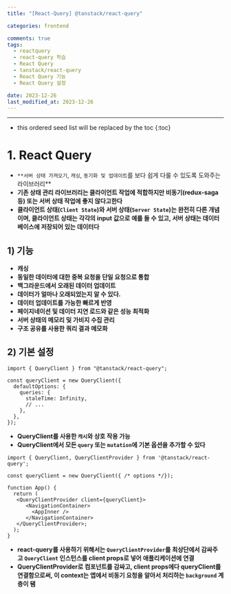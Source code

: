```yaml
---
title: "[React-Query] @tanstack/react-query"

categories: frontend

comments: true
tags:
  - reactquery
  - react-query 학습
  - React Query
  - tanstack/react-query
  - React Query 기능
  - React Query 설정

date: 2023-12-26
last_modified_at: 2023-12-26
---
```


---

<!-- prettier-ignore -->
* this ordered seed list will be replaced by the toc 
{:toc}

# 1. **React Query**

- `**서버 상태 가져오기`, `캐싱`, `동기화 및 업데이트`를 보다 쉽게 다룰 수 있도록 도와주는 라이브러리\*\*
- **기존 상태 관리 라이브러리는 클라이언트 작업에 적합하지만 비동기(redux-saga 등) 또는 서버 상태 작업에 좋지 않다고한다**
- **클라이언트 상태(`Client State`)와 서버 상태(`Server State`)는 완전히 다른 개념이며, 클라이언트 상태는 각각의 input 값으로 예를 들 수 있고, 서버 상태는 데이터베이스에 저장되어 있는 데이터다**

## 1) 기능

- **캐싱**
- **동일한 데이터에 대한 중복 요청을 단일 요청으로 통합**
- **백그라운드에서 오래된 데이터 업데이트**
- **데이터가 얼마나 오래되었는지 알 수 있다.**
- **데이터 업데이트를 가능한 빠르게 반영**
- **페이지네이션 및 데이터 지연 로드와 같은 성능 최적화**
- **서버 상태의 메모리 및 가비지 수집 관리**
- **구조 공유를 사용한 쿼리 결과 메모화**

## 2) 기본 설정

```tsx
import { QueryClient } from "@tanstack/react-query";

const queryClient = new QueryClient({
  defaultOptions: {
    queries: {
      staleTime: Infinity,
      // ...
    },
  },
});
```

- **QueryClient를 사용한 `캐시`와 상호 작용 가능**
- **QueryClient에서 모든 `query` 또는 `mutation`에 기본 옵션을 추가할 수 있다**

```tsx
import { QueryClient, QueryClientProvider } from '@tanstack/react-query';

const queryClient = new QueryClient({ /* options */});

function App() {
  return (
   <QueryClientProvider client={queryClient}>
      <NavigationContainer>
        <AppInner />
      </NavigationContainer>
   </QueryClientProvider>;
  );
}
```

- **react-query를 사용하기 위해서는 `QueryClientProvider`를 최상단에서 감싸주고 `QueryClient` 인스턴스를 client props로 넣어 애플리케이션에 연결**
- **QueryClientProvider로 컴포넌트를 감싸고, client props에다 queryClient를 연결함으로써, 이 context는 앱에서 비동기 요청을 알아서 처리하는 `background` 계층이 됌**
